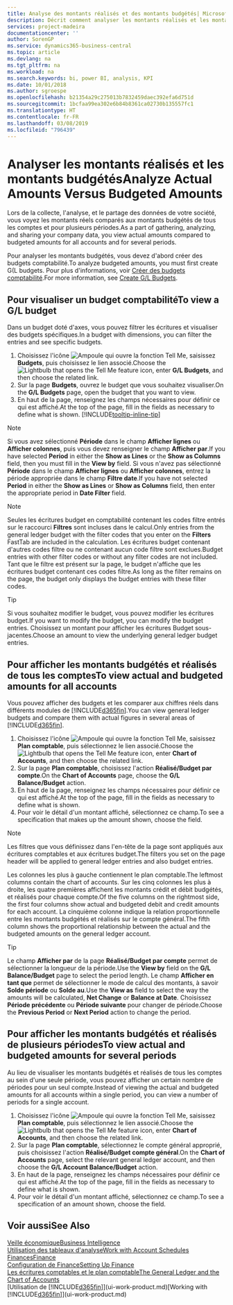 ```yaml
---
title: Analyse des montants réalisés et des montants budgétés| Microsoft Docs
description: Décrit comment analyser les montants réalisés et les montants budgétés.
services: project-madeira
documentationcenter: ''
author: SorenGP
ms.service: dynamics365-business-central
ms.topic: article
ms.devlang: na
ms.tgt_pltfrm: na
ms.workload: na
ms.search.keywords: bi, power BI, analysis, KPI
ms.date: 10/01/2018
ms.author: sgroespe
ms.openlocfilehash: b21354a29c275013b7832459daec392efa6d751d
ms.sourcegitcommit: 1bcfaa99ea302e6b84b8361ca02730b135557fc1
ms.translationtype: HT
ms.contentlocale: fr-FR
ms.lasthandoff: 03/08/2019
ms.locfileid: "796439"
---
```

# <a name="analyze-actual-amounts-versus-budgeted-amounts"></a><span data-ttu-id="3fdc3-103">Analyser les montants réalisés et les montants budgétés</span><span class="sxs-lookup"><span data-stu-id="3fdc3-103">Analyze Actual Amounts Versus Budgeted Amounts</span></span>
<span data-ttu-id="3fdc3-104">Lors de la collecte, l'analyse, et le partage des données de votre société, vous voyez les montants réels comparés aux montants budgétés de tous les comptes et pour plusieurs périodes.</span><span class="sxs-lookup"><span data-stu-id="3fdc3-104">As a part of gathering, analyzing, and sharing your company data, you view actual amounts compared to budgeted amounts for all accounts and for several periods.</span></span>

<span data-ttu-id="3fdc3-105">Pour analyser les montants budgétés, vous devez d'abord créer des budgets comptabilité.</span><span class="sxs-lookup"><span data-stu-id="3fdc3-105">To analyze budgeted amounts, you must first create G(L budgets.</span></span> <span data-ttu-id="3fdc3-106">Pour plus d'informations, voir [Créer des budgets comptabilité](finance-how-create-budgets.md).</span><span class="sxs-lookup"><span data-stu-id="3fdc3-106">For more information, see [Create G/L Budgets](finance-how-create-budgets.md).</span></span>

## <a name="to-view-a-gl-budget"></a><span data-ttu-id="3fdc3-107">Pour visualiser un budget comptabilité</span><span class="sxs-lookup"><span data-stu-id="3fdc3-107">To view a G/L budget</span></span>
<span data-ttu-id="3fdc3-108">Dans un budget doté d'axes, vous pouvez filtrer les écritures et visualiser des budgets spécifiques.</span><span class="sxs-lookup"><span data-stu-id="3fdc3-108">In a budget with dimensions, you can filter the entries and see specific budgets.</span></span>

1. <span data-ttu-id="3fdc3-109">Choisissez l'icône ![Ampoule qui ouvre la fonction Tell Me](media/ui-search/search_small.png "Dites-moi ce que vous voulez faire"), saisissez **Budgets**, puis choisissez le lien associé.</span><span class="sxs-lookup"><span data-stu-id="3fdc3-109">Choose the ![Lightbulb that opens the Tell Me feature](media/ui-search/search_small.png "Tell me what you want to do") icon, enter **G/L Budgets**, and then choose the related link.</span></span>
2. <span data-ttu-id="3fdc3-110">Sur la page **Budgets**, ouvrez le budget que vous souhaitez visualiser.</span><span class="sxs-lookup"><span data-stu-id="3fdc3-110">On the **G/L Budgets** page, open the budget that you want to view.</span></span>  
3. <span data-ttu-id="3fdc3-111">En haut de la page, renseignez les champs nécessaires pour définir ce qui est affiché.</span><span class="sxs-lookup"><span data-stu-id="3fdc3-111">At the top of the page, fill in the fields as necessary to define what is shown.</span></span> [!INCLUDE[tooltip-inline-tip](includes/tooltip-inline-tip_md.md)]

> [!NOTE]  
>   <span data-ttu-id="3fdc3-112">Si vous avez sélectionné **Période** dans le champ **Afficher lignes** ou **Afficher colonnes**, puis vous devez renseigner le champ **Afficher par**.</span><span class="sxs-lookup"><span data-stu-id="3fdc3-112">If you have selected **Period** in either the **Show as Lines** or the **Show as Columns** field, then you must fill in the **View by** field.</span></span> <span data-ttu-id="3fdc3-113">Si vous n'avez pas sélectionné **Période** dans le champ **Afficher lignes** ou **Afficher colonnes**, entrez la période appropriée dans le champ **Filtre date**.</span><span class="sxs-lookup"><span data-stu-id="3fdc3-113">If you have not selected **Period** in either the **Show as Lines** or **Show as Columns** field, then enter the appropriate period in **Date Filter** field.</span></span>  

> [!NOTE]  
>   <span data-ttu-id="3fdc3-114">Seules les écritures budget en comptabilité contenant les codes filtre entrés sur le raccourci **Filtres** sont incluses dans le calcul.</span><span class="sxs-lookup"><span data-stu-id="3fdc3-114">Only entries from the general ledger budget with the filter codes that you enter on the **Filters** FastTab are included in the calculation.</span></span> <span data-ttu-id="3fdc3-115">Les écritures budget contenant d'autres codes filtre ou ne contenant aucun code filtre sont exclues.</span><span class="sxs-lookup"><span data-stu-id="3fdc3-115">Budget entries with other filter codes or without any filter codes are not included.</span></span> <span data-ttu-id="3fdc3-116">Tant que le filtre est présent sur la page, le budget n'affiche que les écritures budget contenant ces codes filtre.</span><span class="sxs-lookup"><span data-stu-id="3fdc3-116">As long as the filter remains on the page, the budget only displays the budget entries with these filter codes.</span></span>  

> [!TIP]  
>   <span data-ttu-id="3fdc3-117">Si vous souhaitez modifier le budget, vous pouvez modifier les écritures budget.</span><span class="sxs-lookup"><span data-stu-id="3fdc3-117">If you want to modify the budget, you can modify the budget entries.</span></span> <span data-ttu-id="3fdc3-118">Choisissez un montant pour afficher les écritures Budget sous-jacentes.</span><span class="sxs-lookup"><span data-stu-id="3fdc3-118">Choose an amount to view the underlying general ledger budget entries.</span></span>

## <a name="to-view-actual-and-budgeted-amounts-for-all-accounts"></a><span data-ttu-id="3fdc3-119">Pour afficher les montants budgétés et réalisés de tous les comptes</span><span class="sxs-lookup"><span data-stu-id="3fdc3-119">To view actual and budgeted amounts for all accounts</span></span>  
<span data-ttu-id="3fdc3-120">Vous pouvez afficher des budgets et les comparer aux chiffres réels dans différents modules de [!INCLUDE[d365fin](includes/d365fin_md.md)].</span><span class="sxs-lookup"><span data-stu-id="3fdc3-120">You can view general ledger budgets and compare them with actual figures in several areas of [!INCLUDE[d365fin](includes/d365fin_md.md)].</span></span>

1. <span data-ttu-id="3fdc3-121">Choisissez l'icône ![Ampoule qui ouvre la fonction Tell Me](media/ui-search/search_small.png "Dites-moi ce que vous voulez faire"), saisissez **Plan comptable**, puis sélectionnez le lien associé.</span><span class="sxs-lookup"><span data-stu-id="3fdc3-121">Choose the ![Lightbulb that opens the Tell Me feature](media/ui-search/search_small.png "Tell me what you want to do") icon, enter **Chart of Accounts**, and then choose the related link.</span></span>  
2. <span data-ttu-id="3fdc3-122">Sur la page **Plan comptable**, choisissez l'action **Réalisé/Budget par compte**.</span><span class="sxs-lookup"><span data-stu-id="3fdc3-122">On the **Chart of Accounts** page, choose the **G/L Balance/Budget** action.</span></span>
3. <span data-ttu-id="3fdc3-123">En haut de la page, renseignez les champs nécessaires pour définir ce qui est affiché.</span><span class="sxs-lookup"><span data-stu-id="3fdc3-123">At the top of the page, fill in the fields as necessary to define what is shown.</span></span>  
4. <span data-ttu-id="3fdc3-124">Pour voir le détail d'un montant affiché, sélectionnez ce champ.</span><span class="sxs-lookup"><span data-stu-id="3fdc3-124">To see a specification that makes up the amount shown, choose the field.</span></span>  

> [!NOTE]  
>   <span data-ttu-id="3fdc3-125">Les filtres que vous définissez dans l'en-tête de la page sont appliqués aux écritures comptables et aux écritures budget.</span><span class="sxs-lookup"><span data-stu-id="3fdc3-125">The filters you set on the page header will be applied to general ledger entries and also budget entries.</span></span>

<span data-ttu-id="3fdc3-126">Les colonnes les plus à gauche contiennent le plan comptable.</span><span class="sxs-lookup"><span data-stu-id="3fdc3-126">The leftmost columns contain the chart of accounts.</span></span> <span data-ttu-id="3fdc3-127">Sur les cinq colonnes les plus à droite, les quatre premières affichent les montants crédit et débit budgétés, et réalisés pour chaque compte.</span><span class="sxs-lookup"><span data-stu-id="3fdc3-127">Of the five columns on the rightmost side, the first four columns show actual and budgeted debit and credit amounts for each account.</span></span> <span data-ttu-id="3fdc3-128">La cinquième colonne indique la relation proportionnelle entre les montants budgétés et réalisés sur le compte général.</span><span class="sxs-lookup"><span data-stu-id="3fdc3-128">The fifth column shows the proportional relationship between the actual and the budgeted amounts on the general ledger account.</span></span>  

> [!TIP]  
>   <span data-ttu-id="3fdc3-129">Le champ **Afficher par** de la page **Réalisé/Budget par compte** permet de sélectionner la longueur de la période.</span><span class="sxs-lookup"><span data-stu-id="3fdc3-129">Use the **View by** field on the **G/L Balance/Budget** page to select the period length.</span></span> <span data-ttu-id="3fdc3-130">Le champ **Afficher en tant que** permet de sélectionner le mode de calcul des montants, à savoir **Solde période** ou **Solde au**.</span><span class="sxs-lookup"><span data-stu-id="3fdc3-130">Use the **View as** field to select the way the amounts will be calculated, **Net Change** or **Balance at Date**.</span></span> <span data-ttu-id="3fdc3-131">Choisissez **Période précédente** ou **Période suivante** pour changer de période.</span><span class="sxs-lookup"><span data-stu-id="3fdc3-131">Choose the **Previous Period** or **Next Period** action to change the period.</span></span>  

## <a name="to-view-actual-and-budgeted-amounts-for-several-periods"></a><span data-ttu-id="3fdc3-132">Pour afficher les montants budgétés et réalisés de plusieurs périodes</span><span class="sxs-lookup"><span data-stu-id="3fdc3-132">To view actual and budgeted amounts for several periods</span></span>  
<span data-ttu-id="3fdc3-133">Au lieu de visualiser les montants budgétés et réalisés de tous les comptes au sein d'une seule période, vous pouvez afficher un certain nombre de périodes pour un seul compte.</span><span class="sxs-lookup"><span data-stu-id="3fdc3-133">Instead of viewing the actual and budgeted amounts for all accounts within a single period, you can view a number of periods for a single account.</span></span>  

1. <span data-ttu-id="3fdc3-134">Choisissez l'icône ![Ampoule qui ouvre la fonction Tell Me](media/ui-search/search_small.png "Dites-moi ce que vous voulez faire"), saisissez **Plan comptable**, puis sélectionnez le lien associé.</span><span class="sxs-lookup"><span data-stu-id="3fdc3-134">Choose the ![Lightbulb that opens the Tell Me feature](media/ui-search/search_small.png "Tell me what you want to do") icon, enter **Chart of Accounts**, and then choose the related link.</span></span>  
2. <span data-ttu-id="3fdc3-135">Sur la page **Plan comptable**, sélectionnez le compte général approprié, puis choisissez l'action **Réalisé/Budget compte général**.</span><span class="sxs-lookup"><span data-stu-id="3fdc3-135">On the **Chart of Accounts** page, select the relevant general ledger account, and then choose the **G/L Account Balance/Budget** action.</span></span>  
3. <span data-ttu-id="3fdc3-136">En haut de la page, renseignez les champs nécessaires pour définir ce qui est affiché.</span><span class="sxs-lookup"><span data-stu-id="3fdc3-136">At the top of the page, fill in the fields as necessary to define what is shown.</span></span>   
4. <span data-ttu-id="3fdc3-137">Pour voir le détail d'un montant affiché, sélectionnez ce champ.</span><span class="sxs-lookup"><span data-stu-id="3fdc3-137">To see a specification of an amount shown, choose the field.</span></span>  

## <a name="see-also"></a><span data-ttu-id="3fdc3-138">Voir aussi</span><span class="sxs-lookup"><span data-stu-id="3fdc3-138">See Also</span></span>
[<span data-ttu-id="3fdc3-139">Veille économique</span><span class="sxs-lookup"><span data-stu-id="3fdc3-139">Business Intelligence</span></span>](bi.md)  
[<span data-ttu-id="3fdc3-140">Utilisation des tableaux d'analyse</span><span class="sxs-lookup"><span data-stu-id="3fdc3-140">Work with Account Schedules</span></span>](bi-how-work-account-schedule.md)  
[<span data-ttu-id="3fdc3-141">Finances</span><span class="sxs-lookup"><span data-stu-id="3fdc3-141">Finance</span></span>](finance.md)  
[<span data-ttu-id="3fdc3-142">Configuration de Finance</span><span class="sxs-lookup"><span data-stu-id="3fdc3-142">Setting Up Finance</span></span>](finance-setup-finance.md)  
[<span data-ttu-id="3fdc3-143">Les écritures comptables et le plan comptable</span><span class="sxs-lookup"><span data-stu-id="3fdc3-143">The General Ledger and the Chart of Accounts</span></span>](finance-general-ledger.md)  
<span data-ttu-id="3fdc3-144">[Utilisation de [!INCLUDE[d365fin](includes/d365fin_md.md)]](ui-work-product.md)</span><span class="sxs-lookup"><span data-stu-id="3fdc3-144">[Working with [!INCLUDE[d365fin](includes/d365fin_md.md)]](ui-work-product.md)</span></span>  
